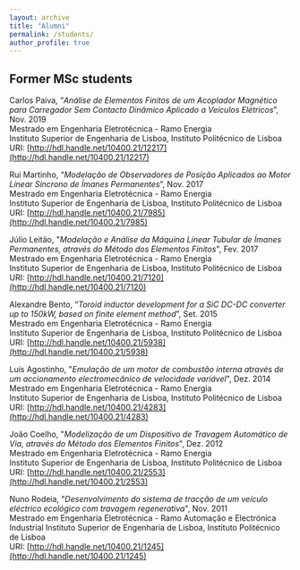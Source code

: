 ```yaml
---
layout: archive
title: "Alumni"
permalink: /students/
author_profile: true
---
```



## Former MSc students

Carlos Paiva, “_Análise de Elementos Finitos de um Acoplador Magnético para Carregador Sem Contacto Dinâmico Aplicado a Veículos Elétricos_”, Nov. 2019\
Mestrado em Engenharia Eletrotécnica - Ramo Energia\
Instituto Superior de Engenharia de Lisboa, Instituto Politécnico de Lisboa\
URI: [http://hdl.handle.net/10400.21/12217](http://hdl.handle.net/10400.21/12217)

Rui Martinho, “_Modelação de Observadores de Posição Aplicados ao Motor Linear Síncrono de Ímanes Permanentes_”, Nov. 2017\
Mestrado em Engenharia Eletrotécnica - Ramo Energia\
Instituto Superior de Engenharia de Lisboa, Instituto Politécnico de Lisboa\
URI: [http://hdl.handle.net/10400.21/7985](http://hdl.handle.net/10400.21/7985)

Júlio Leitão, "_Modelação e Análise da Máquina Linear Tubular de Ímanes Permanentes, através do Método dos Elementos Finitos_", Fev. 2017\
Mestrado em Engenharia Eletrotécnica - Ramo Energia\
Instituto Superior de Engenharia de Lisboa, Instituto Politécnico de Lisboa\
URI: [http://hdl.handle.net/10400.21/7120](http://hdl.handle.net/10400.21/7120)

Alexandre Bento, “_Toroid inductor development for a SiC DC-DC converter up to 150kW, based on finite element method_”, Set. 2015\
Mestrado em Engenharia Eletrotécnica - Ramo Energia\
Instituto Superior de Engenharia de Lisboa, Instituto Politécnico de Lisboa\
URI: [http://hdl.handle.net/10400.21/5938](http://hdl.handle.net/10400.21/5938)

Luís Agostinho, "_Emulação de um motor de combustão interna através de um accionamento electromecânico de velocidade variável_", Dez. 2014\
Mestrado em Engenharia Eletrotécnica - Ramo Energia\
Instituto Superior de Engenharia de Lisboa, Instituto Politécnico de Lisboa\
URI: [http://hdl.handle.net/10400.21/4283](http://hdl.handle.net/10400.21/4283)

João Coelho, "_Modelização de um Dispositivo de Travagem Automático de Via, através do Método dos Elementos Finitos_", Dez. 2012\
Mestrado em Engenharia Eletrotécnica - Ramo Energia\
Instituto Superior de Engenharia de Lisboa, Instituto Politécnico de Lisboa\
URI: [http://hdl.handle.net/10400.21/2553](http://hdl.handle.net/10400.21/2553)

Nuno Rodeia, "_Desenvolvimento do sistema de tracção de um veículo eléctrico ecológico com travagem regenerativa_", Nov. 2011\
Mestrado em Engenharia Eletrotécnica - Ramo Automação e Electrónica Industrial
Instituto Superior de Engenharia de Lisboa, Instituto Politécnico de Lisboa\
URI: [http://hdl.handle.net/10400.21/1245](http://hdl.handle.net/10400.21/1245)
